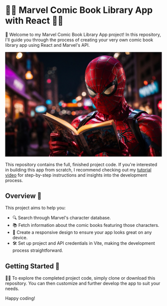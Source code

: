 # 🦸‍♂️ Marvel Comic Book Library App with React 🦸‍♂️

🚀 Welcome to my Marvel Comic Book Library App project! In this repository, I'll guide you through the process of creating your very own comic book library app using React and Marvel's API.

![Marvel Comic App Screenshot](comic-library/src/images/spiderman.jpg)

This repository contains the full, finished project code. If you're interested in building this app from scratch, I recommend checking out my [tutorial video](https://youtu.be/l6-et1iNWMk) for step-by-step instructions and insights into the development process.

## Overview 📜

This project aims to help you:

- 🔍 Search through Marvel's character database.
- 📚 Fetch information about the comic books featuring those characters.
- 📱 Create a responsive design to ensure your app looks great on any device.
- 🛠️ Set up project and API credentials in Vite, making the development process straightforward.

## Getting Started 🚀

👩‍💻 To explore the completed project code, simply clone or download this repository. You can then customize and further develop the app to suit your needs.

Happy coding!
